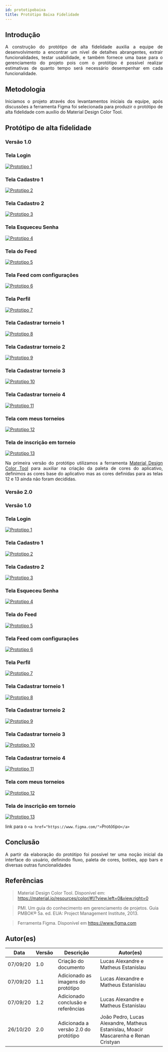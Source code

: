 ```yaml
---
id: prototipobaixa
title: Protótipo Baixa Fidelidade
---
```

## Introdução

<p align = "justify">
A construção do protótipo de alta fidelidade auxilia a equipe de desenvolvimento a encontrar um nível de detalhes abrangentes, extrair funcionalidades, testar usabilidade, e também fornece uma base para o gerenciamento do projeto pois com o protótipo é possível realizar estimativas de quanto tempo será necessário desempenhar em cada funcionalidade.
</p>

## Metodologia

<p align = "justify">
Iniciamos o projeto através dos levantamentos iniciais da equipe, após discussões a ferramenta Figma foi selecionada para produzir o protótipo de alta fidelidade com auxílio do Material Design Color Tool.
</p>

## Protótipo de alta fidelidade

### Versão 1.0

### Tela Login

[![Prototipo 1](../assets/Prototipo/image.png)](../assets/Prototipo/image.png)

### Tela Cadastro 1

[![Prototipo 2](../assets/Prototipo/image.png)](../assets/Prototipo/image.png)

### Tela Cadastro 2

[![Prototipo 3](../assets/Prototipo/image.png)](../assets/Prototipo/image.png)

### Tela Esqueceu Senha

[![Prototipo 4](../assets/Prototipo/image.png)](../assets/Prototipo/image.png)

### Tela do Feed

[![Prototipo 5](../assets/Prototipo/image.png)](../assets/Prototipo/image.png)

### Tela Feed com configurações

[![Prototipo 6](../assets/Prototipo/image.png)](../assets/Prototipo/image.png)

### Tela Perfil

[![Prototipo 7](../assets/Prototipo/image.png)](../assets/Prototipo/image.png)

### Tela Cadastrar torneio 1

[![Prototipo 8](../assets/Prototipo/image.png)](../assets/Prototipo/image.png)

### Tela Cadastrar torneio 2

[![Prototipo 9](../assets/Prototipo/image.png)](../assets/Prototipo/image.png)

### Tela Cadastrar torneio 3

[![Prototipo 10](../assets/Prototipo/image.png)](../assets/Prototipo/image.png)

### Tela Cadastrar torneio 4

[![Prototipo 11](../assets/Prototipo/image.png)](../assets/Prototipo/image.png)

### Tela com meus torneios

[![Prototipo 12](../assets/Prototipo/image.png)](../assets/Prototipo/image.png)

### Tela de inscrição em torneio
    
[![Prototipo 13](../assets/Prototipo/image.png)](../assets/Prototipo/image.png)

<p align = "justify">
Na primeira versão do protótipo utilizamos a ferramenta <a href="https://material.io/resources/color/#!/?view.left=0&view.right=0">Material Design Color Tool</a>  para auxiliar na criação da paleta de cores do aplicativo, definimos as cores base do aplicativo mas as cores definidas para as telas 12 e 13 ainda não foram decididas.
</p>

### Versão 2.0

### Versão 1.0

### Tela Login

[![Prototipo 1](../assets/Prototipo/image.png)](../assets/Prototipo/image.png)

### Tela Cadastro 1

[![Prototipo 2](../assets/Prototipo/image.png)](../assets/Prototipo/image.png)

### Tela Cadastro 2

[![Prototipo 3](../assets/Prototipo/image.png)](../assets/Prototipo/image.png)

### Tela Esqueceu Senha

[![Prototipo 4](../assets/Prototipo/image.png)](../assets/Prototipo/image.png)

### Tela do Feed

[![Prototipo 5](../assets/Prototipo/image.png)](../assets/Prototipo/image.png)

### Tela Feed com configurações

[![Prototipo 6](../assets/Prototipo/image.png)](../assets/Prototipo/image.png)

### Tela Perfil

[![Prototipo 7](../assets/Prototipo/image.png)](../assets/Prototipo/image.png)

### Tela Cadastrar torneio 1

[![Prototipo 8](../assets/Prototipo/image.png)](../assets/Prototipo/image.png)

### Tela Cadastrar torneio 2

[![Prototipo 9](../assets/Prototipo/image.png)](../assets/Prototipo/image.png)

### Tela Cadastrar torneio 3

[![Prototipo 10](../assets/Prototipo/image.png)](../assets/Prototipo/image.png)

### Tela Cadastrar torneio 4

[![Prototipo 11](../assets/Prototipo/image.png)](../assets/Prototipo/image.png)

### Tela com meus torneios

[![Prototipo 12](../assets/Prototipo/image.png)](../assets/Prototipo/image.png)

### Tela de inscrição em torneio

[![Prototipo 13](../assets/Prototipo/image.png)](../assets/Prototipo/image.png)

link para o `<a href="https://www.figma.com/">`Protótipo`</a>`

## Conclusão

<p align = "justify">
A partir da elaboração do protótipo foi possível ter uma noção inicial da interface do usuário, definindo fluxo, paleta de cores, botões, app bars e diversas outras funcionalidades
</p>

## Referências

> Material Design Color Tool. Disponível em:  https://material.io/resources/color/#!/?view.left=0&view.right=0

> PMI. Um guia do conhecimento em gerenciamento de projetos. Guia PMBOK® 5a. ed. EUA: Project Management Institute, 2013.

> Ferramenta Figma. Disponível em https://www.figma.com

## Autor(es)

| Data     | Versão | Descrição                            | Autor(es)                                                                            |
| -------- | ------- | -------------------------------------- | ------------------------------------------------------------------------------------ |
| 07/09/20 | 1.0     | Criação do documento                 | Lucas Alexandre e Matheus Estanislau                                                 |
| 07/09/20 | 1.1     | Adicionado as imagens do protótipo    | Lucas Alexandre e Matheus Estanislau                                                 |
| 07/09/20 | 1.2     | Adicionado conclusão e referências   | Lucas Alexandre e Matheus Estanislau                                                 |
| 26/10/20 | 2.0     | Adicionada a versão 2.0 do protótipo | João Pedro, Lucas Alexandre, Matheus Estanislau, Moacir Mascarenha e Renan Cristyan |
